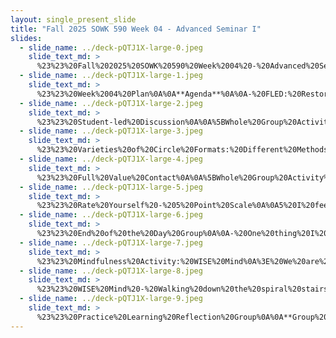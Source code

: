 ```yaml
---
layout: single_present_slide
title: "Fall 2025 SOWK 590 Week 04 - Advanced Seminar I"
slides:
  - slide_name: ../deck-pQTJ1X-large-0.jpeg
    slide_text_md: >
      %23%23%20Fall%202025%20SOWK%20590%20Week%2004%20-%20Advanced%20Seminar%20I%0A%0Atitle:%20Fall%202025%20SOWK%20590%20Week%2004%20-%20Advanced%20Seminar%20I%0Adate:%202025-09-12%2015:59:41%0Alocation:%20Heritage%20University%0Atags:%0A%20%20-%20Heritage%20University%0A%20%20-%20MSW%20Program%0A%20%20-%20SOWK%20590%0Apresentation_video:%20%3E%0A%20%20%22%22%0Adescription:%20%3E%0A%0AWeek%20four%20is%20synchronous%20with%20having%20class%20on%20Saturday%20(09/20/25)%20for%20SOWK%20590.%20Students%20continue%20to%20work%20at%20the%20practicum%20and%20will%20submit%20their%20weekly%20journal.%20We%20will%20have%20the%20following%20agenda:%0A%0A-%20FLED:%20Restorative%20Justice%20Practices%0A-%20Mindfulness%20activity%0A-%20Practice%20Learning%20Reflection%20Group%0A%0AThe%20learning%20objectives%20this%20week%20include:%0A%0A-%20Students%20consider%20restorative%20justice%20and%20how%20it%20relates%20to%20their%20practice.%0A-%20Students%20will%20actively%20practice%20a%20mindfulness%20activity.%0A-%20Students%20will%20recognize%20the%20shared%20experiences%20of%20their%20peers%20in%20the%20practicum%20and%20be%20able%20to%20utilize%20the%20group%20as%20a%20method%20for%20sharing%20and%20problem-solving.%0A-%20Students%20will%20analyze%20their%20practicum%20experience,%20reflecting%20on%20how%20it%20connects%20to%20their%20development%20and%20demonstration%20of%20competence.%0A%0A
  - slide_name: ../deck-pQTJ1X-large-1.jpeg
    slide_text_md: >
      %23%23%20Week%2004%20Plan%0A%0A**Agenda**%0A%0A-%20FLED:%20Restorative%20Justice%20Practices%0A-%20Mindfulness%20activity%0A-%20Practice%20Learning%20Reflection%20Group%0A%0A**Learning%20Objectives**%0A%0A-%20Students%20consider%20restorative%20justice%20and%20how%20it%20relates%20to%20their%20practice.%0A-%20Students%20will%20actively%20practice%20a%20mindfulness%20activity.%0A-%20Students%20will%20recognize%20the%20shared%20experiences%20of%20their%20peers%20in%20the%20practicum%20and%20be%20able%20to%20utilize%20the%20group%20as%20a%20method%20for%20sharing%20and%20problem-solving.%0A%0A
  - slide_name: ../deck-pQTJ1X-large-2.jpeg
    slide_text_md: >
      %23%23%20Student-led%20Discussion%0A%0A%5BWhole%20Group%20Activity%5D%20Assigned%20students%20will%20facilitate%20discussion%20with%20the%20class%20regarding%20chosen%20topic.%0A%0ARestorative%20Justice%20Practices%0A%0A-%3E%20This%20week%20is%20was%20to%20be%20Self-Care%20and%20Burnout%20Prevention,%20but%20they%20swapped%20weeks.%20It%20is%20also%20FLED%20(I%20hope%20that%20doesn't%20make%20you%20all%20run%20away),%20but%20faculty%20led%20verses%20student.%0A%0A%3E%20I'm%20not%20going%20to%20talk%20a%20whole%20lot%20about%20restorative%20justice%20practices.%20It%20is%20a%20topic%20I%20love,%20and%20we%20could%20spend%20the%20entire%20class%20session%20on.%20We%20are%20going%20to%20focus%20on%20working%20in%20circles.%20I%20have%20a%20list%20of%20some%20examples%20of%20circle%20group%20formats%20that%20we%20do.%20Then%20we%20will%20go%20through%20and%20do%20the%20end-of-the-day%20meeting%20I%20would%20do%20with%20my%20behavior%20students.%20%0A%0A
  - slide_name: ../deck-pQTJ1X-large-3.jpeg
    slide_text_md: >
      %23%23%20Varieties%20of%20Circle%20Formats:%20Different%20Methods%20of%20Facilitation%0A%3E%20There%20are%20a%20number%20of%20ways%20that%20we%20might%20format%20our%20groups.%20the%20following%20are%20some%20examples.%0A%0A-%20**Basic%20Circle**:%20A%20traditional%20circle%20using%20a%20talking%20piece%20passed%20around%20so%20everyone%20gets%20a%20turn%20to%20speak.%0A-%20**Popcorn%20Circle**:%20Participants%20speak%20in%20no%20particular%20order,%20without%20using%20a%20talking%20piece%E2%80%94whoever%20is%20ready%20%22pops%22%20in.%0A-%20**Fishbowl%20(Witness)%20Circle**:%20A%20small%20group%20discusses%20a%20topic%20in%20the%20center%20while%20others%20observe%20silently%20from%20an%20outer%20circle.%0A-%20**Spiral%20Circle**:%20The%20talking%20piece%20spirals%20inward%20or%20outward%20through%20the%20group,%20changing%20the%20usual%20speaking%20pattern.%0A-%20**Feedback%20Circle**:%20Participants%20share%20reflections%20or%20feedback%20about%20a%20shared%20experience%20or%20issue,%20encouraging%20personal%20growth.%0A-%20**Wheelhouse%20Circle**:%20Students%20lead%20discussions%20on%20topics%20they%20are%20passionate%20or%20knowledgeable%20about,%20showcasing%20their%20strengths.%0A-%20**Small%20Group/Student%20Circle%20Leaders**:%20Student-led%20circles%20held%20in%20smaller%20groups,%20building%20leadership%20skills%20and%20peer%20engagement.%0A%0A%3Cdiv%20style%3D%22text-align:%20center%22%20markdown%3D%221%22%3E%0AReference%0A%3C/div%3E%0A%3Cdiv%20style%3D%22margin:%200%200%200%202em;%20text-indent:%20-2em;%22%20markdown%3D%221%22%3E%0A%0AClifford,%20A.%20(2013).%20Teaching%20restorative%20practices%20with%20classroom%20circles.%20_Center%20for%20Restorative%20Process_.%20%3Chttps://www.cta.org/wp-content/uploads/2020/03/Teaching-Restorative-Practices-in-the-Classroom-7-lesson-Curriculum-1.pdf%3E%0A%0A%3C/div%3E%0A%0A%0A
  - slide_name: ../deck-pQTJ1X-large-4.jpeg
    slide_text_md: >
      %23%23%20Full%20Value%20Contact%0A%0A%5BWhole%20Group%20Activity%5D%20Teach%20the%20full%20value%20contact%0A%0A-%20We%20are%20a%20group%20with%20group%20and%20individual%20goals%0A-%20We%20practice%20safety%20first,%20emotional%20and%20physical%0A-%20Use%20kind%20words%20and%20actions,%20no%20discounting%0A-%20Give%20and%20receive%20honest%20feedback%0A-%20Hold%20no%20grudges,%20let%20it%20go%0A%0A%3Cdiv%20style%3D%22text-align:%20center%22%20markdown%3D%221%22%3E%0AReference%0A%3C/div%3E%0A%3Cdiv%20style%3D%22margin:%200%200%200%202em;%20text-indent:%20-2em;%22%20markdown%3D%221%22%3E%0A%0ASchoel,%20J.,%20Prouty,%20D.,%20%26%20Radcliffe,%20P.%20(1988).%20_Islands%20of%20healing:%20A%20guide%20to%20adventure%20based%20counseling_.%20Project%20Adventure.%0A%0A%3C/div%3E%0A%0A
  - slide_name: ../deck-pQTJ1X-large-5.jpeg
    slide_text_md: >
      %23%23%20Rate%20Yourself%20-%205%20Point%20Scale%0A%0A5%20I%20feel%20fantastic!%0A4%20I%20feel%20well.%0A3%20I%20am%20ok,%20but%20I%20feel%20a%20little%20off.%0A2%20I%20am%20not%20well.%20I%20just%20need%20time.%0A1%20Emotional,%20leave%20me%20alone,%20check%20in%20with%20me%20later.%0A%0A
  - slide_name: ../deck-pQTJ1X-large-6.jpeg
    slide_text_md: >
      %23%23%20End%20of%20the%20Day%20Group%0A%0A-%20One%20thing%20I%20did%20well%20today%20was%0A-%20One%20thing%20I%20need%20to%20work%20harder%20at%20is%0A-%20Popcorn%20positives%0A%20%20Everybody%20gets%20one%0A%20%20Specific%20examples%20seen%20during%20the%20day%0A-%20Personal%20goal%20check-in%0A%20%20Rate%20yourself%0A%20%20Group%20gives%20honest%20feedback%0A%20%20How%20can%20you%20work%20toward%20your%20goal%20next%20time%3F%0A%0A%0A
  - slide_name: ../deck-pQTJ1X-large-7.jpeg
    slide_text_md: >
      %23%23%20Mindfulness%20Activity:%20WISE%20Mind%0A%3E%20We%20are%20going%20to%20spend%20time%20reflect%20on%20our%20WISE%20mind%20and%20trying%20to%20find%20it%20within%20ourselves.%20First%20I%20want%20to%20introduce%20the%20the%20concept%20of%20the%20WISE%20Mind.%20There%20are%20three%20minds%20that%20DBT%20talks%20about%20us%20having.%0A%0A**Rational%20Mind%20Is**%0A%0A-%20Cool%0A-%20Logical%0A-%20Task-focused%0A%0AWhen%20in%20rational%20mind,%20you%20are%20ruled%20by%20facts,%20reasons,%20logic,%20and%20pragmatics.%20Values%20and%20feelings%20are%20not%20important.%0A%0A**Emotion%20Mind%20Is**%0A%0A-%20Hot%0A-%20Mood-Dependent%0A-%20Emotion%20Focused%0A%0AWhen%20in%20emotion%20mind,%20you%20are%20ruled%20by%20your%20moods,%20feelings,%20and%20urges%20to%20do%20or%20say%20things.%20Facts,%20reasons,%20and%20logic%20are%20not%20important.%0A%0A**Wise%20Mind%20Is**%0A%0A-%20The%20wisdom%20within%20each%20person%0A-%20Seeing%20the%20value%20of%20both%20reason%20and%20emotion%0A-%20Bringing%20the%20left%20brain%20and%20the%20right%20brain%20together%0A-%20The%20middle%20path%0A%0A(Linehan,%202015)%0A%0A
  - slide_name: ../deck-pQTJ1X-large-8.jpeg
    slide_text_md: >
      %23%23%20WISE%20Mind%20-%20Walking%20down%20the%20spiral%20stairs%0A%0A%3E%20Imagine%20that%20within%20you%20is%20a%20spiral%20staircase,%20winding%20down%20to%20your%20very%20center%20(that%20WISE%20mind).%20Starting%20at%20the%20top%20walk%20very%20slowly%20down%20the%20staircase,%20going%20deeper%20and%20deeper%20within%20yourself.%0ANotice%20the%20sensations.%20Rest%20by%20sitting%20on%20a%20step,%20or%20turn%20on%20lights%20on%20the%20way%20down%20if%20you%20wish.%20Do%20not%20force%20yourself%20further%20than%20you%20want%20to%20go.%20Notice%20the%20quiet.%20As%20you%20reach%20the%20center%20of%20your%20self,%20settle%20your%20attention%20there-perhaps%20in%20your%20gut%20or%20your%20abdomen.%0A%0A%0A%3Cdiv%20style%3D%22text-align:%20center%22%20markdown%3D%221%22%3E%0AReference%0A%3C/div%3E%0A%3Cdiv%20style%3D%22margin:%200%200%200%202em;%20text-indent:%20-2em;%22%20markdown%3D%221%22%3E%0A%0ALinehan,%20M.%20(2015).%20_DBT%20skills%20training%20manual_%20(2nd%20ed.).%20The%20Guilford%20Press.%20%0A%0A%3C/div%3E%0A%0A
  - slide_name: ../deck-pQTJ1X-large-9.jpeg
    slide_text_md: >
      %23%23%20Practice%20Learning%20Reflection%20Group%0A%0A**Group%20Norms**%0A%0A-%20We%20will%20be%20respectful%20of%20each%20other%0A-%20We%20will%20approach%20our%20dialogue%20with%20an%20open%20mind%0A-%20We%20will%20engage%20and%20fully%20participate%0A-%20We%20will%20keep%20our%20client's%20information%20confidential%0A%0A**Group%20Check-in%20Question**%0AWhat%20is%20something%20you%20learned%20this%20week%3F%0A%0A**Practicum%20Discussion**%0A%0A-%20What%20are%20some%20of%20the%20things%20that%20are%20happening%20in%20your%20practicums%3F%0A-%20What%20are%20some%20of%20the%20needs%20of%20the%20clients%20you%20are%20working%20with%3F%0A-%20Examples%20of%20client%20work%20to%20share%20with%20the%20group.%0A
---
```

